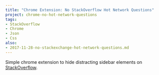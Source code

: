 ```yaml
---
title: "Chrome Extension: No StackOverflow Hot Network Questions"
project: chrome-no-hot-network-questions
tags:
- StackOverflow
- Chrome
- Json
- Css
also:
- 2017-11-28-no-stackexchange-hot-network-questions.md
---
```

Simple chrome extension to hide distracting sidebar elements on [StackOverflow](https://stackoverflow.com).
